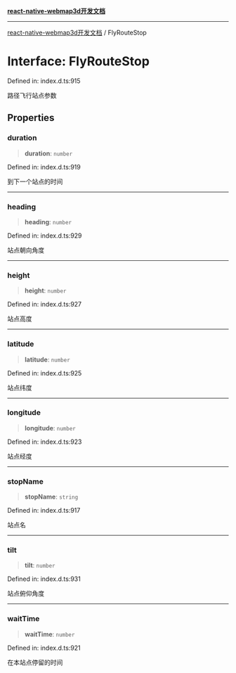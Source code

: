[**react-native-webmap3d开发文档**](../README.md)

***

[react-native-webmap3d开发文档](../globals.md) / FlyRouteStop

# Interface: FlyRouteStop

Defined in: index.d.ts:915

路径飞行站点参数

## Properties

### duration

> **duration**: `number`

Defined in: index.d.ts:919

到下一个站点的时间

***

### heading

> **heading**: `number`

Defined in: index.d.ts:929

站点朝向角度

***

### height

> **height**: `number`

Defined in: index.d.ts:927

站点高度

***

### latitude

> **latitude**: `number`

Defined in: index.d.ts:925

站点纬度

***

### longitude

> **longitude**: `number`

Defined in: index.d.ts:923

站点经度

***

### stopName

> **stopName**: `string`

Defined in: index.d.ts:917

站点名

***

### tilt

> **tilt**: `number`

Defined in: index.d.ts:931

站点俯仰角度

***

### waitTime

> **waitTime**: `number`

Defined in: index.d.ts:921

在本站点停留的时间
